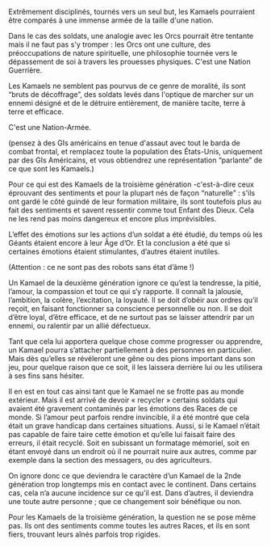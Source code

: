 Extrêmement disciplinés, tournés vers un seul but, les Kamaels pourraient être comparés à une immense armée de la taille d'une nation.

Dans le cas des soldats, une analogie avec les Orcs pourrait être tentante mais il ne faut pas s'y tromper : les Orcs ont une culture, des préoccupations de nature spirituelle, une philosophie tournée vers le dépassement de soi à travers les prouesses physiques. C'est une Nation Guerrière.

Les Kamaels ne semblent pas pourvus de ce genre de moralité, ils sont “bruts de décoffrage”, des soldats levés dans l'optique de marcher sur un ennemi désigné et de le détruire entièrement, de manière tacite, terre à terre et efficace.

C'est une Nation-Armée.

(pensez à des GIs américains en tenue d'assaut avec tout le barda de combat frontal, et remplacez toute la population des États-Unis, uniquement par des GIs Américains, et vous obtiendrez une représentation “parlante” de ce que sont les Kamaels.)

Pour ce qui est des Kamaels de la troisième génération -c'est-à-dire ceux éprouvant des sentiments et pour la plupart nés de façon “naturelle” : s'ils ont gardé le côté guindé de leur formation militaire, ils sont toutefois plus au fait des sentiments et savent ressentir comme tout Enfant des Dieux. Cela ne les rend pas moins dangereux et encore plus imprévisibles.

L’effet des émotions sur les actions d’un soldat a été étudié, du temps où les Géants étaient encore à leur Âge d’Or. Et la conclusion a été que si certaines émotions étaient stimulantes, d’autres étaient inutiles.

(Attention : ce ne sont pas des robots sans état d’âme !)

Un Kamael de la deuxième génération ignore ce qu’est la tendresse, la pitié, l’amour, la compassion et tout ce qui s‘y rapporte. Il connaît la jalousie, l’ambition, la colère, l’excitation, la loyauté. Il se doit d’obéir aux ordres qu’il reçoit, en faisant fonctionner sa conscience personnelle ou non. Il se doit d’être loyal, d’être efficace, et de ne surtout pas se laisser attendrir par un ennemi, ou ralentir par un allié défectueux.

Tant que cela lui apportera quelque chose comme progresser ou apprendre, un Kamael pourra s’attacher partiellement à des personnes en particulier. Mais dès qu’elles se révéleront une gêne ou des pions important dans son jeu, pour quelque raison que ce soit, il les laissera derrière lui ou les utilisera à ses fins sans hésiter.

Il en est en tout cas ainsi tant que le Kamael ne se frotte pas au monde extérieur. Mais il est arrivé de devoir « recycler » certains soldats qui avaient été gravement contaminés par les émotions des Races de ce monde. Si l’amour peut parfois rendre invincible, il a été montré que cela était un grave handicap dans certaines situations. Aussi, si le Kamael n’était pas capable de faire taire cette émotion et qu’elle lui faisait faire des erreurs, il était recyclé. Soit en subissant un formatage mémoriel, soit en étant envoyé dans un endroit où il ne pourrait nuire aux autres, comme par exemple dans la section des messagers, ou des agriculteurs.

On ignore donc ce que deviendra le caractère d’un Kamael de la 2nde génération trop longtemps mis en contact avec le continent. Dans certains cas, cela n’a aucune incidence sur ce qu’il est. Dans d’autres, il deviendra une toute autre personne ; que ce changement soir bénéfique ou non.

Pour les Kamaels de la troisième génération, la question ne se pose même pas. Ils ont des sentiments comme toutes les autres Races, et ils en sont fiers, trouvant leurs aînés parfois trop rigides.
